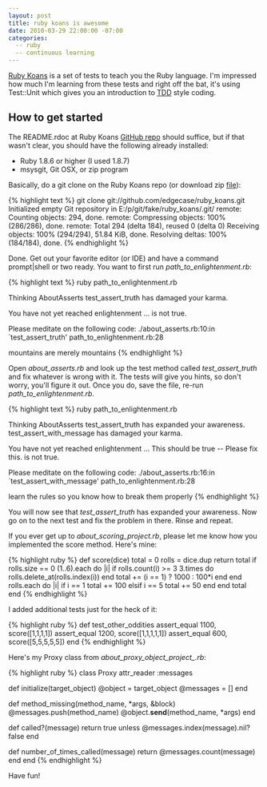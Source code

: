```yaml
---
layout: post
title: ruby koans is awesome
date: 2010-03-29 22:00:00 -07:00
categories:
  -- ruby
  -- continuous learning
---
```


[Ruby Koans](http://github.com/edgecase/ruby_koans) is a set of tests to teach you the Ruby language.  I'm impressed how much I'm learning from these tests and right off the bat, it's using Test::Unit which gives you an introduction to [TDD](http://en.wikipedia.org/wiki/Test-driven_development) style coding.

## How to get started

The README.rdoc at Ruby Koans [GitHub repo](http://github.com/edgecase/ruby_koans) should suffice, but if that wasn't clear, you should have the following already installed:

* Ruby 1.8.6 or higher (I used 1.8.7)
* msysgit, Git OSX, or zip program

Basically, do a git clone on the Ruby Koans repo (or download zip [file](http://github.com/downloads/edgecase/ruby_koans/rubykoans.zip)):

{% highlight text %}
git clone git://github.com/edgecase/ruby_koans.git
Initialized empty Git repository in E:/p/git/fake/ruby_koans/.git/
remote: Counting objects: 294, done.
remote: Compressing objects: 100% (286/286), done.
remote: Total 294 (delta 184), reused 0 (delta 0)
Receiving objects: 100% (294/294), 51.84 KiB, done.
Resolving deltas: 100% (184/184), done.
{% endhighlight %}

Done.  Get out your favorite editor (or IDE) and have a command prompt|shell or two ready.  You want to first run *path\_to\_enlightenment.rb*:

{% highlight text %}
ruby path_to_enlightenment.rb

Thinking AboutAsserts
  test_assert_truth has damaged your karma.

You have not yet reached enlightenment ...
<false> is not true.

Please meditate on the following code:
./about_asserts.rb:10:in `test_assert_truth'
path_to_enlightenment.rb:28


mountains are merely mountains
{% endhighlight %}

Open *about\_asserts.rb* and look up the test method called *test\_assert\_truth* and fix whatever is wrong with it.  The tests will give you hints, so don't worry, you'll figure it out.  Once you do, save the file, re-run *path\_to\_enlightenment.rb*.

{% highlight text %}
ruby path_to_enlightenment.rb

Thinking AboutAsserts
  test_assert_truth has expanded your awareness.
  test_assert_with_message has damaged your karma.

You have not yet reached enlightenment ...
This should be true -- Please fix this.
<false> is not true.

Please meditate on the following code:
./about_asserts.rb:16:in `test_assert_with_message'
path_to_enlightenment.rb:28


learn the rules so you know how to break them properly
{% endhighlight %}

You will now see that *test\_assert\_truth* has expanded your awareness.  Now go on to the next test and fix the problem in there.  Rinse and repeat.

If you ever get up to *about\_scoring\_project.rb*, please let me know how you implemented the score method.  Here's mine:

{% highlight ruby %}
def score(dice)
  total = 0
  rolls = dice.dup
  return total if rolls.size == 0
  (1..6).each do |i| 
    if rolls.count(i) >= 3
      3.times do
        rolls.delete_at(rolls.index(i))
      end
      total += (i == 1) ? 1000 : 100*i
    end
  end
  rolls.each do |i|
    if i == 1
      total += 100
    elsif i == 5
      total += 50
    end
  end
  total
end
{% endhighlight %}

I added additional tests just for the heck of it:

{% highlight ruby %}
  def test_other_oddities
    assert_equal 1100, score([1,1,1,1])
    assert_equal 1200, score([1,1,1,1,1])
    assert_equal 600, score([5,5,5,5,5])
  end
{% endhighlight %}

Here's my Proxy class from *about\_proxy\_object\_project\_.rb*:

{% highlight ruby %}
class Proxy
  attr_reader :messages

  def initialize(target_object)
    @object = target_object
    @messages = []
  end

  def method_missing(method_name, *args, &block)
    @messages.push(method_name)
    @object.__send__(method_name, *args)
  end

  def called?(message)
    return true unless @messages.index(message).nil?
    false
  end

  def number_of_times_called(message)
    return @messages.count(message)
  end
end
{% endhighlight %}

Have fun!
